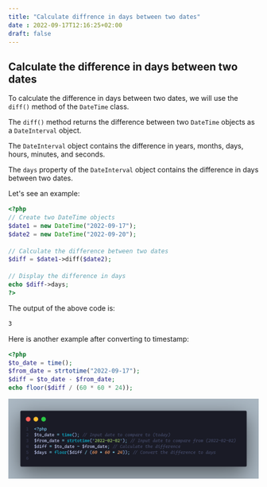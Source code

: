 ```yaml
---
title: "Calculate diffrence in days between two dates"
date : 2022-09-17T12:16:25+02:00
draft: false
---
```


## Calculate the difference in days between two dates

To calculate the difference in days between two dates, we will use the `diff()` method of the `DateTime` class.

The `diff()` method returns the difference between two `DateTime` objects as a `DateInterval` object.

The `DateInterval` object contains the difference in years, months, days, hours, minutes, and seconds.

The `days` property of the `DateInterval` object contains the difference in days between two dates.

Let's see an example:

```php
<?php
// Create two DateTime objects
$date1 = new DateTime("2022-09-17");
$date2 = new DateTime("2022-09-20");

// Calculate the difference between two dates
$diff = $date1->diff($date2);

// Display the difference in days
echo $diff->days;
?>
```

The output of the above code is:

```bash
3
```

Here is another example after converting to timestamp:

```php
<?php
$to_date = time();
$from_date = strtotime("2022-09-17");
$diff = $to_date - $from_date;
echo floor($diff / (60 * 60 * 24));
```

![diffrence between two dates](/content/images/diff-in-days-php.png)
